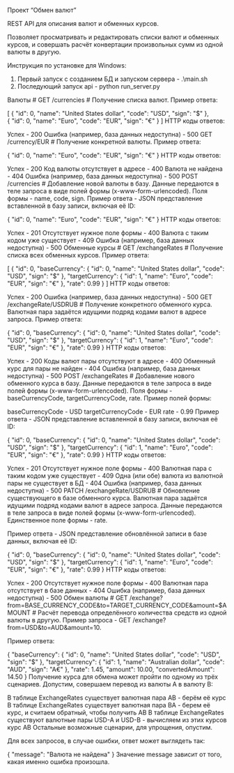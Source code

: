 Проект “Обмен валют”

REST API для описания валют и обменных курсов.

Позволяет просматривать и редактировать списки валют и обменных курсов, и совершать расчёт конвертации произвольных сумм из одной валюты в другую.

Инструкция по установке для Windows:
1) Первый запуск с созданием БД и запуском сервера - .\main.sh
2) Последующий запуск api - 
python run_server.py


Валюты #
GET /currencies #
Получение списка валют. 
Пример ответа:

[
    {
        "id": 0,
        "name": "United States dollar",
        "code": "USD",
        "sign": "$"
    },   
    {
        "id": 0,
        "name": "Euro",
        "code": "EUR",
        "sign": "€"
    }
]
HTTP коды ответов:

Успех - 200
Ошибка (например, база данных недоступна) - 500
GET /currency/EUR #
Получение конкретной валюты. 
Пример ответа:

{
    "id": 0,
    "name": "Euro",
    "code": "EUR",
    "sign": "€"
}
HTTP коды ответов:

Успех - 200
Код валюты отсутствует в адресе - 400
Валюта не найдена - 404
Ошибка (например, база данных недоступна) - 500
POST /currencies #
Добавление новой валюты в базу. Данные передаются в теле запроса в виде полей формы (x-www-form-urlencoded).
Поля формы - name, code, sign. 
Пример ответа - JSON представление вставленной в базу записи, включая её ID:

{
    "id": 0,
    "name": "Euro",
    "code": "EUR",
    "sign": "€"
}
HTTP коды ответов:

Успех - 201
Отсутствует нужное поле формы - 400
Валюта с таким кодом уже существует - 409
Ошибка (например, база данных недоступна) - 500
Обменные курсы #
GET /exchangeRates #
Получение списка всех обменных курсов. 
Пример ответа:

[
    {
        "id": 0,
        "baseCurrency": {
            "id": 0,
            "name": "United States dollar",
            "code": "USD",
            "sign": "$"
        },
        "targetCurrency": {
            "id": 1,
            "name": "Euro",
            "code": "EUR",
            "sign": "€"
        },
        "rate": 0.99
    }
]
HTTP коды ответов:

Успех - 200
Ошибка (например, база данных недоступна) - 500
GET /exchangeRate/USDRUB #
Получение конкретного обменного курса. Валютная пара задаётся идущими подряд кодами валют в адресе запроса. 
Пример ответа:

{
    "id": 0,
    "baseCurrency": {
        "id": 0,
        "name": "United States dollar",
        "code": "USD",
        "sign": "$"
    },
    "targetCurrency": {
        "id": 1,
        "name": "Euro",
        "code": "EUR",
        "sign": "€"
    },
    "rate": 0.99
}
HTTP коды ответов:

Успех - 200
Коды валют пары отсутствуют в адресе - 400
Обменный курс для пары не найден - 404
Ошибка (например, база данных недоступна) - 500
POST /exchangeRates #
Добавление нового обменного курса в базу. Данные передаются в теле запроса в виде полей формы (x-www-form-urlencoded).
Поля формы - baseCurrencyCode, targetCurrencyCode, rate. 
Пример полей формы:

baseCurrencyCode - USD
targetCurrencyCode - EUR
rate - 0.99
Пример ответа - JSON представление вставленной в базу записи, включая её ID:

{
    "id": 0,
    "baseCurrency": {
        "id": 0,
        "name": "United States dollar",
        "code": "USD",
        "sign": "$"
    },
    "targetCurrency": {
        "id": 1,
        "name": "Euro",
        "code": "EUR",
        "sign": "€"
    },
    "rate": 0.99
}
HTTP коды ответов:

Успех - 201
Отсутствует нужное поле формы - 400
Валютная пара с таким кодом уже существует - 409
Одна (или обе) валюта из валютной пары не существует в БД - 404
Ошибка (например, база данных недоступна) - 500
PATCH /exchangeRate/USDRUB #
Обновление существующего в базе обменного курса. Валютная пара задаётся идущими подряд кодами валют в адресе запроса. 
Данные передаются в теле запроса в виде полей формы (x-www-form-urlencoded). Единственное поле формы - rate.

Пример ответа - JSON представление обновлённой записи в базе данных, включая её ID:

{
    "id": 0,
    "baseCurrency": {
        "id": 0,
        "name": "United States dollar",
        "code": "USD",
        "sign": "$"
    },
    "targetCurrency": {
        "id": 1,
        "name": "Euro",
        "code": "EUR",
        "sign": "€"
    },
    "rate": 0.99
}
HTTP коды ответов:

Успех - 200
Отсутствует нужное поле формы - 400
Валютная пара отсутствует в базе данных - 404
Ошибка (например, база данных недоступна) - 500
Обмен валюты #
GET /exchange?from=BASE_CURRENCY_CODE&to=TARGET_CURRENCY_CODE&amount=$AMOUNT #
Расчёт перевода определённого количества средств из одной валюты в другую. 
Пример запроса - GET /exchange?from=USD&to=AUD&amount=10.

Пример ответа:

{
    "baseCurrency": {
        "id": 0,
        "name": "United States dollar",
        "code": "USD",
        "sign": "$"
    },
    "targetCurrency": {
        "id": 1,
        "name": "Australian dollar",
        "code": "AUD",
        "sign": "A€"
    },
    "rate": 1.45,
    "amount": 10.00,
    "convertedAmount": 14.50
}
Получение курса для обмена может пройти по одному из трёх сценариев. Допустим, совершаем перевод из валюты A в валюту B:

В таблице ExchangeRates существует валютная пара AB - берём её курс
В таблице ExchangeRates существует валютная пара BA - берем её курс, и считаем обратный, чтобы получить AB
В таблице ExchangeRates существуют валютные пары USD-A и USD-B - вычисляем из этих курсов курс AB
Остальные возможные сценарии, для упрощения, опустим.

Для всех запросов, в случае ошибки, ответ может выглядеть так:

{
    "message": "Валюта не найдена"
}
Значение message зависит от того, какая именно ошибка произошла.
